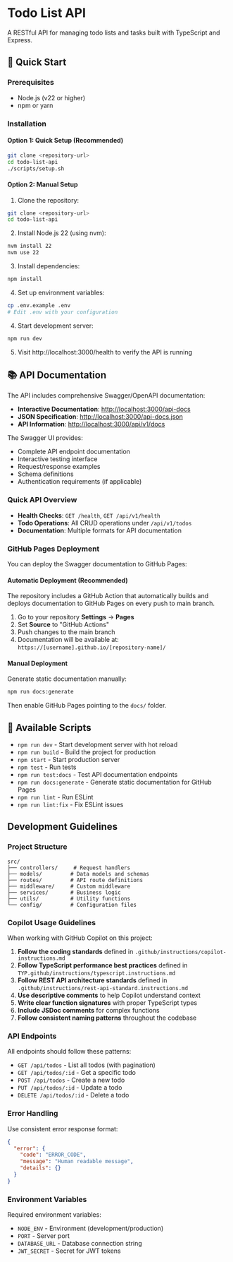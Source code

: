 # Todo List API

A RESTful API for managing todo lists and tasks built with TypeScript and Express.

## 🚀 Quick Start

### Prerequisites
- Node.js (v22 or higher)
- npm or yarn

### Installation

#### Option 1: Quick Setup (Recommended)
```bash
git clone <repository-url>
cd todo-list-api
./scripts/setup.sh
```

#### Option 2: Manual Setup
1. Clone the repository:
```bash
git clone <repository-url>
cd todo-list-api
```

2. Install Node.js 22 (using nvm):
```bash
nvm install 22
nvm use 22
```

3. Install dependencies:
```bash
npm install
```

4. Set up environment variables:
```bash
cp .env.example .env
# Edit .env with your configuration
```

4. Start development server:
```bash
npm run dev
```

5. Visit http://localhost:3000/health to verify the API is running

## 📚 API Documentation

The API includes comprehensive Swagger/OpenAPI documentation:

- **Interactive Documentation**: <http://localhost:3000/api-docs>
- **JSON Specification**: <http://localhost:3000/api-docs.json>
- **API Information**: <http://localhost:3000/api/v1/docs>

The Swagger UI provides:

- Complete API endpoint documentation
- Interactive testing interface
- Request/response examples
- Schema definitions
- Authentication requirements (if applicable)

### Quick API Overview

- **Health Checks**: `GET /health`, `GET /api/v1/health`
- **Todo Operations**: All CRUD operations under `/api/v1/todos`
- **Documentation**: Multiple formats for API documentation

### GitHub Pages Deployment

You can deploy the Swagger documentation to GitHub Pages:

#### Automatic Deployment (Recommended)
The repository includes a GitHub Action that automatically builds and deploys documentation to GitHub Pages on every push to main branch.

1. Go to your repository **Settings** → **Pages**
2. Set **Source** to "GitHub Actions"
3. Push changes to the main branch
4. Documentation will be available at: `https://[username].github.io/[repository-name]/`

#### Manual Deployment
Generate static documentation manually:

```bash
npm run docs:generate
```

Then enable GitHub Pages pointing to the `docs/` folder.

## 📜 Available Scripts

- `npm run dev` - Start development server with hot reload
- `npm run build` - Build the project for production
- `npm start` - Start production server
- `npm test` - Run tests
- `npm run test:docs` - Test API documentation endpoints
- `npm run docs:generate` - Generate static documentation for GitHub Pages
- `npm run lint` - Run ESLint
- `npm run lint:fix` - Fix ESLint issues

## Development Guidelines

### Project Structure
```
src/
├── controllers/     # Request handlers
├── models/         # Data models and schemas
├── routes/         # API route definitions
├── middleware/     # Custom middleware
├── services/       # Business logic
├── utils/          # Utility functions
└── config/         # Configuration files
```

### Copilot Usage Guidelines

When working with GitHub Copilot on this project:

1. **Follow the coding standards** defined in `.github/instructions/copilot-instructions.md`
2. **Follow TypeScript performance best practices** defined in `TYP.github/instructions/typescript.instructions.md`
3. **Follow REST API architecture standards** defined in `.github/instructions/rest-api-standard.instructions.md`
4. **Use descriptive comments** to help Copilot understand context
5. **Write clear function signatures** with proper TypeScript types
6. **Include JSDoc comments** for complex functions
7. **Follow consistent naming patterns** throughout the codebase

### API Endpoints

All endpoints should follow these patterns:
- `GET /api/todos` - List all todos (with pagination)
- `GET /api/todos/:id` - Get a specific todo
- `POST /api/todos` - Create a new todo
- `PUT /api/todos/:id` - Update a todo
- `DELETE /api/todos/:id` - Delete a todo

### Error Handling

Use consistent error response format:
```json
{
  "error": {
    "code": "ERROR_CODE",
    "message": "Human readable message",
    "details": {}
  }
}
```

### Environment Variables

Required environment variables:
- `NODE_ENV` - Environment (development/production)
- `PORT` - Server port
- `DATABASE_URL` - Database connection string
- `JWT_SECRET` - Secret for JWT tokens
